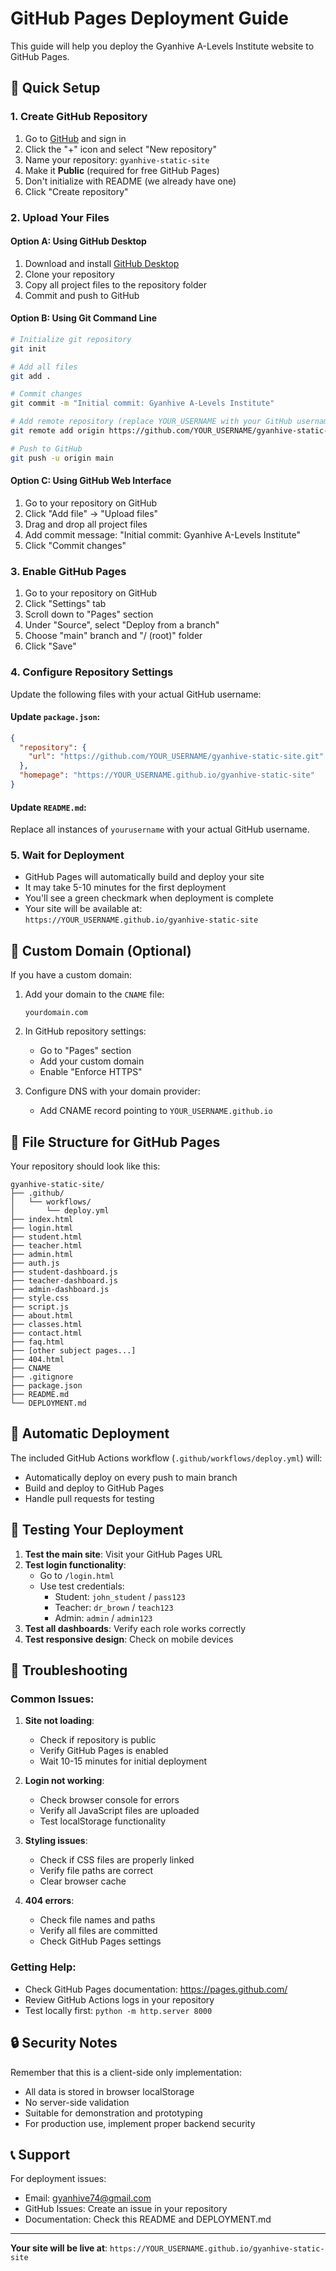 # GitHub Pages Deployment Guide

This guide will help you deploy the Gyanhive A-Levels Institute website to GitHub Pages.

## 🚀 Quick Setup

### 1. Create GitHub Repository

1. Go to [GitHub](https://github.com) and sign in
2. Click the "+" icon and select "New repository"
3. Name your repository: `gyanhive-static-site`
4. Make it **Public** (required for free GitHub Pages)
5. Don't initialize with README (we already have one)
6. Click "Create repository"

### 2. Upload Your Files

#### Option A: Using GitHub Desktop
1. Download and install [GitHub Desktop](https://desktop.github.com/)
2. Clone your repository
3. Copy all project files to the repository folder
4. Commit and push to GitHub

#### Option B: Using Git Command Line
```bash
# Initialize git repository
git init

# Add all files
git add .

# Commit changes
git commit -m "Initial commit: Gyanhive A-Levels Institute"

# Add remote repository (replace YOUR_USERNAME with your GitHub username)
git remote add origin https://github.com/YOUR_USERNAME/gyanhive-static-site.git

# Push to GitHub
git push -u origin main
```

#### Option C: Using GitHub Web Interface
1. Go to your repository on GitHub
2. Click "Add file" → "Upload files"
3. Drag and drop all project files
4. Add commit message: "Initial commit: Gyanhive A-Levels Institute"
5. Click "Commit changes"

### 3. Enable GitHub Pages

1. Go to your repository on GitHub
2. Click "Settings" tab
3. Scroll down to "Pages" section
4. Under "Source", select "Deploy from a branch"
5. Choose "main" branch and "/ (root)" folder
6. Click "Save"

### 4. Configure Repository Settings

Update the following files with your actual GitHub username:

#### Update `package.json`:
```json
{
  "repository": {
    "url": "https://github.com/YOUR_USERNAME/gyanhive-static-site.git"
  },
  "homepage": "https://YOUR_USERNAME.github.io/gyanhive-static-site"
}
```

#### Update `README.md`:
Replace all instances of `yourusername` with your actual GitHub username.

### 5. Wait for Deployment

- GitHub Pages will automatically build and deploy your site
- It may take 5-10 minutes for the first deployment
- You'll see a green checkmark when deployment is complete
- Your site will be available at: `https://YOUR_USERNAME.github.io/gyanhive-static-site`

## 🔧 Custom Domain (Optional)

If you have a custom domain:

1. Add your domain to the `CNAME` file:
   ```
   yourdomain.com
   ```

2. In GitHub repository settings:
   - Go to "Pages" section
   - Add your custom domain
   - Enable "Enforce HTTPS"

3. Configure DNS with your domain provider:
   - Add CNAME record pointing to `YOUR_USERNAME.github.io`

## 📁 File Structure for GitHub Pages

Your repository should look like this:
```
gyanhive-static-site/
├── .github/
│   └── workflows/
│       └── deploy.yml
├── index.html
├── login.html
├── student.html
├── teacher.html
├── admin.html
├── auth.js
├── student-dashboard.js
├── teacher-dashboard.js
├── admin-dashboard.js
├── style.css
├── script.js
├── about.html
├── classes.html
├── contact.html
├── faq.html
├── [other subject pages...]
├── 404.html
├── CNAME
├── .gitignore
├── package.json
├── README.md
└── DEPLOYMENT.md
```

## 🔄 Automatic Deployment

The included GitHub Actions workflow (`.github/workflows/deploy.yml`) will:
- Automatically deploy on every push to main branch
- Build and deploy to GitHub Pages
- Handle pull requests for testing

## 🧪 Testing Your Deployment

1. **Test the main site**: Visit your GitHub Pages URL
2. **Test login functionality**:
   - Go to `/login.html`
   - Use test credentials:
     - Student: `john_student` / `pass123`
     - Teacher: `dr_brown` / `teach123`
     - Admin: `admin` / `admin123`
3. **Test all dashboards**: Verify each role works correctly
4. **Test responsive design**: Check on mobile devices

## 🐛 Troubleshooting

### Common Issues:

1. **Site not loading**:
   - Check if repository is public
   - Verify GitHub Pages is enabled
   - Wait 10-15 minutes for initial deployment

2. **Login not working**:
   - Check browser console for errors
   - Verify all JavaScript files are uploaded
   - Test localStorage functionality

3. **Styling issues**:
   - Check if CSS files are properly linked
   - Verify file paths are correct
   - Clear browser cache

4. **404 errors**:
   - Check file names and paths
   - Verify all files are committed
   - Check GitHub Pages settings

### Getting Help:

- Check GitHub Pages documentation: https://pages.github.com/
- Review GitHub Actions logs in your repository
- Test locally first: `python -m http.server 8000`

## 🔒 Security Notes

Remember that this is a client-side only implementation:
- All data is stored in browser localStorage
- No server-side validation
- Suitable for demonstration and prototyping
- For production use, implement proper backend security

## 📞 Support

For deployment issues:
- Email: gyanhive74@gmail.com
- GitHub Issues: Create an issue in your repository
- Documentation: Check this README and DEPLOYMENT.md

---

**Your site will be live at**: `https://YOUR_USERNAME.github.io/gyanhive-static-site` 